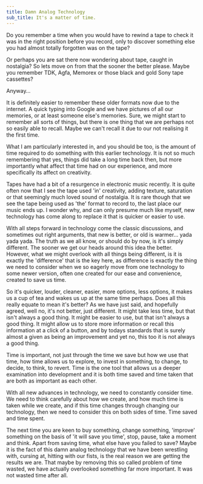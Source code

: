 ```yaml
---
title: Damn Analog Technology
sub_title: It's a matter of time.
---
```


Do you remember a time when you would have to rewind a tape to check it was in the right position before you record, only to discover something else you had almost totally forgotten was on the tape?

Or perhaps you are sat there now wondering about tape, caught in nostalgia? So lets move on from that the sooner the better please. Maybe you remember TDK, Agfa, Memorex or those black and gold Sony tape cassettes?

Anyway…

It is definitely easier to remember these older formats now due to the internet. A quick typing into Google and we have pictures of all our memories, or at least someone else's memories. Sure, we might start to remember all sorts of things, but there is one thing that we are perhaps not so easily able to recall. Maybe we can't recall it due to our not realising it the first time.

What I am particularly interested in, and you should be too, is the amount of time required to do something with this earlier technology. It is not so much remembering that yes, things did take a long time back then, but more importantly what affect that time had on our experience, and more specifically its affect on creativity.

Tapes have had a bit of a resurgence in electronic music recently. It is quite often now that I see the tape used 'in' creativity, adding texture, saturation or that seemingly much loved sound of nostalgia. It is rare though that we see the tape being used as 'the' format to record to, the last place our music ends up. I wonder why, and can only presume much like myself, new technology has come along to replace it that is quicker or easier to use.

With all steps forward in technology come the classic discussions, and sometimes out right arguments, that new is better, or old is warmer… yada yada yada. The truth as we all know, or should do by now, is it's simply different. The sooner we get our heads around this idea the better. However, what we might overlook with all things being different, is it is exactly the 'difference' that is the key here, as difference is exactly the thing we need to consider when we so eagerly move from one technology to some newer version, often one created for our ease and convenience, created to save us time.

So it's quicker, louder, cleaner, easier, more options, less options, it makes us a cup of tea and wakes us up at the same time perhaps. Does all this really equate to mean it's better? As we have just said, and hopefully agreed, well no, it's not better, just different. It might take less time, but that isn't always a good thing. It might be easier to use, but that isn't always a good thing. It might allow us to store more information or recall this information at a click of a button, and by todays standards that is surely almost a given as being an improvement and yet no, this too it is not always a good thing.

Time is important, not just through the time we save but how we use that time, how time allows us to explore, to invest in something, to change, to decide, to think, to revert. Time is the one tool that allows us a deeper examination into development and it is both time saved and time taken that are both as important as each other.

With all new advances in technology, we need to constantly consider time. We need to think carefully about how we create, and how much time is taken while we create, and if this time changes through changing our technology, then we need to consider this on both sides of time. Time saved and time spent.

The next time you are keen to buy something, change something, 'improve' something on the basis of 'it will save you time', stop, pause, take a moment and think. Apart from saving time, what else have you failed to save? Maybe it is the fact of this damn analog technology that we have been wrestling with, cursing at, hitting with our fists, is the real reason we are getting the results we are. That maybe by removing this so called problem of time wasted, we have actually overlooked something far more important. It was not wasted time after all.